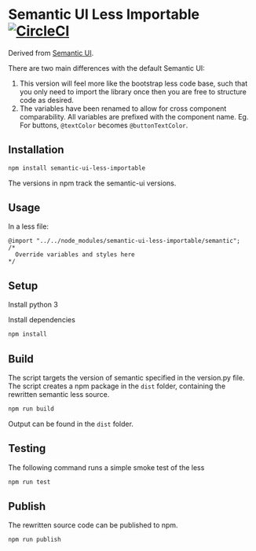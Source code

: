 # Semantic UI Less Importable [![CircleCI](https://circleci.com/gh/squirly/semantic-ui-less-importable.svg?style=svg)](https://circleci.com/gh/squirly/semantic-ui-less-importable)

Derived from [Semantic UI](https://github.com/Semantic-Org/Semantic-UI/).

There are two main differences with the default Semantic UI: 
1) This version will feel more like the bootstrap less code base, such that you only need to import
the library once then you are free to structure code as desired.
2) The variables have been renamed to allow for cross component comparability. All variables are
prefixed with the component name. Eg. For buttons, `@textColor` becomes `@buttonTextColor`.

## Installation
```bash
npm install semantic-ui-less-importable
```

The versions in npm track the semantic-ui versions.

## Usage
In a less file:
```less
@import "../../node_modules/semantic-ui-less-importable/semantic";
/*
  Override variables and styles here
*/
```

## Setup
Install python 3

Install dependencies
```bash
npm install
```

## Build
The script targets the version of semantic specified in the version.py file.
The script creates a npm package in the `dist` folder, containing the rewritten semantic less source.

```bash
npm run build
```

Output can be found in the `dist` folder.

## Testing
The following command runs a simple smoke test of the less
```bash
npm run test
```

## Publish
The rewritten source code can be published to npm.

```
npm run publish
```
